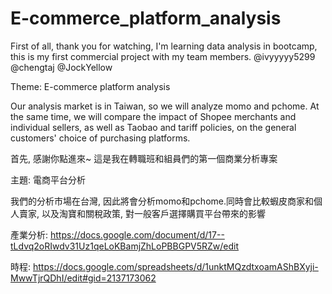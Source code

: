 # E-commerce_platform_analysis
First of all, thank you for watching, I'm learning data analysis in bootcamp, this is my first commercial project with my team members. 
@ivyyyyy5299 @chengtaj @JockYellow

Theme: E-commerce platform analysis

Our analysis market is in Taiwan, so we will analyze momo and pchome. At the same time, we will compare the impact of Shopee merchants and individual sellers, as well as Taobao and tariff policies, on the general customers' choice of purchasing platforms.

首先, 感謝你點進來~ 這是我在轉職班和組員們的第一個商業分析專案

主題: 電商平台分析

我們的分析市場在台灣, 因此將會分析momo和pchome.同時會比較蝦皮商家和個人賣家, 以及淘寶和關稅政策, 對一般客戶選擇購買平台帶來的影響

產業分析: https://docs.google.com/document/d/17--tLdvq2oRIwdv31Uz1qeLoKBamjZhLoPBBGPV5RZw/edit

時程: https://docs.google.com/spreadsheets/d/1unktMQzdtxoamAShBXyji-MwwTjrQDhI/edit#gid=2137173062
